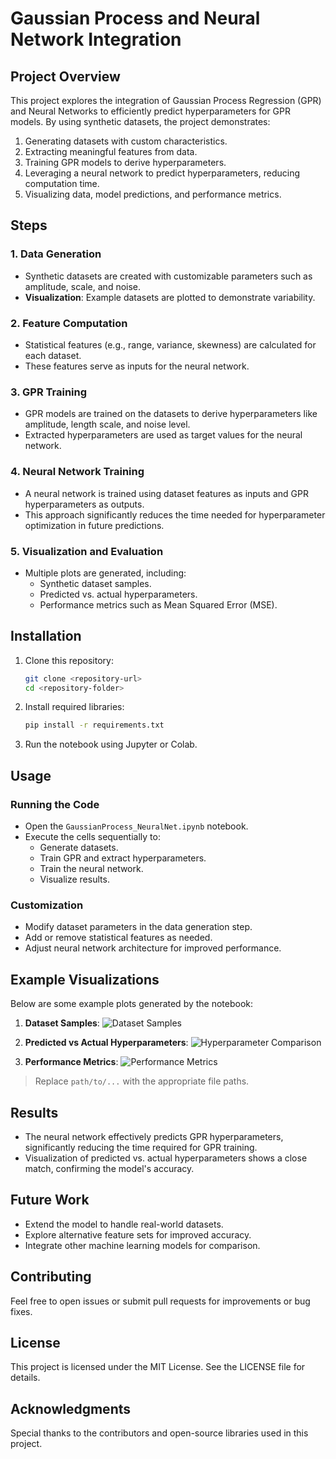 # Gaussian Process and Neural Network Integration

## Project Overview

This project explores the integration of Gaussian Process Regression (GPR) and Neural Networks to efficiently predict hyperparameters for GPR models. By using synthetic datasets, the project demonstrates:

1. Generating datasets with custom characteristics.
2. Extracting meaningful features from data.
3. Training GPR models to derive hyperparameters.
4. Leveraging a neural network to predict hyperparameters, reducing computation time.
5. Visualizing data, model predictions, and performance metrics.

## Steps

### 1. Data Generation
- Synthetic datasets are created with customizable parameters such as amplitude, scale, and noise.
- **Visualization**: Example datasets are plotted to demonstrate variability.

### 2. Feature Computation
- Statistical features (e.g., range, variance, skewness) are calculated for each dataset.
- These features serve as inputs for the neural network.

### 3. GPR Training
- GPR models are trained on the datasets to derive hyperparameters like amplitude, length scale, and noise level.
- Extracted hyperparameters are used as target values for the neural network.

### 4. Neural Network Training
- A neural network is trained using dataset features as inputs and GPR hyperparameters as outputs.
- This approach significantly reduces the time needed for hyperparameter optimization in future predictions.

### 5. Visualization and Evaluation
- Multiple plots are generated, including:
  - Synthetic dataset samples.
  - Predicted vs. actual hyperparameters.
  - Performance metrics such as Mean Squared Error (MSE).

## Installation

1. Clone this repository:
   ```bash
   git clone <repository-url>
   cd <repository-folder>
   ```

2. Install required libraries:
   ```bash
   pip install -r requirements.txt
   ```

3. Run the notebook using Jupyter or Colab.

## Usage

### Running the Code
- Open the `GaussianProcess_NeuralNet.ipynb` notebook.
- Execute the cells sequentially to:
  - Generate datasets.
  - Train GPR and extract hyperparameters.
  - Train the neural network.
  - Visualize results.

### Customization
- Modify dataset parameters in the data generation step.
- Add or remove statistical features as needed.
- Adjust neural network architecture for improved performance.

## Example Visualizations
Below are some example plots generated by the notebook:

1. **Dataset Samples**:
![Dataset Samples](path/to/dataset_samples.png)

2. **Predicted vs Actual Hyperparameters**:
![Hyperparameter Comparison](path/to/hyperparameter_comparison.png)

3. **Performance Metrics**:
![Performance Metrics](path/to/performance_metrics.png)

> Replace `path/to/...` with the appropriate file paths.

## Results

- The neural network effectively predicts GPR hyperparameters, significantly reducing the time required for GPR training.
- Visualization of predicted vs. actual hyperparameters shows a close match, confirming the model's accuracy.

## Future Work
- Extend the model to handle real-world datasets.
- Explore alternative feature sets for improved accuracy.
- Integrate other machine learning models for comparison.

## Contributing

Feel free to open issues or submit pull requests for improvements or bug fixes.

## License

This project is licensed under the MIT License. See the LICENSE file for details.

## Acknowledgments

Special thanks to the contributors and open-source libraries used in this project.


